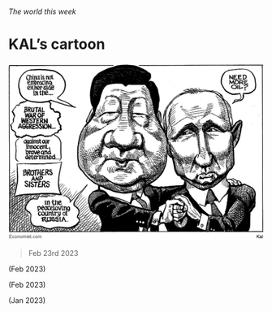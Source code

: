 ###### The world this week

# KAL’s cartoon 

#####  

![image](images/20230225_WWD000.png) 

> Feb 23rd 2023 


 (Feb 2023)

 (Feb 2023)

 (Jan 2023)


